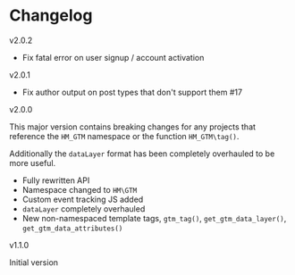 # Changelog

v2.0.2

- Fix fatal error on user signup / account activation

v2.0.1

- Fix author output on post types that don't support them #17

v2.0.0

This major version contains breaking changes for any projects that reference the `HM_GTM` namespace or the function `HM_GTM\tag()`.

Additionally the `dataLayer` format has been completely overhauled to be more useful.

- Fully rewritten API
- Namespace changed to `HM\GTM`
- Custom event tracking JS added
- `dataLayer` completely overhauled
- New non-namespaced template tags, `gtm_tag()`, `get_gtm_data_layer()`, `get_gtm_data_attributes()`

v1.1.0

Initial version
